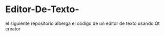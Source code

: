 # Editor-De-Texto-
el siguiente repositorio alberga el código de un editor de texto usando Qt creator 
